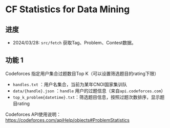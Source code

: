 # CF Statistics for Data Mining

## 进度

- 2024/03/28: `src/fetch` 获取Tag、Problem、Contest数据。

## 功能 1

Codeforces 指定用户集合过题数目Top K（可以设置筛选题目的rating下限）

- `handles.txt` ：用户名集合，当前为某年CNOI国家集训队
- `data/{handle}.json` ：`handle` 用户的过题信息（来自`api.codeforces.com`）
- `top_k_problem{datetime}.txt`：筛选题目信息，按照过题次数排序，显示题目rating

Codeforces API使用说明：https://codeforces.com/apiHelp/objects#ProblemStatistics

